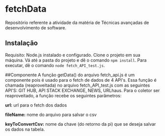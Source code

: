 # fetchData
Repositório referente a atividade da matéria de Técnicas avançadas de desenvolvimento de software.

## Instalação
Requisito: Node.js instalado e configurado.
Clone o projeto em sua máquina. Vá até a pasta do projeto e dê o comando `npm install`.
Para executar, dê o comando `node fetch_API_test.js`.

##Componente
A função getData() do arquivo fetch_api.js é um componente pois é usado para o fetch 
de dados de 4 API's. Essa função é chamada (reaproveitada) no arquivo fetch_API_test.js
com as seguintes API'S: GIT HUB, API STACK EXCHANGE, NEWS, URLhaus.
Para o coletor ser reaproveitado, a função recebe os seguintes parâmetros:

**url:** url para o fetch dos dados

**fileName:** nome do arquivo para salvar o csv

**keyToConvertCsv:** nome da chave (do retorno da pi) que se deseja salvar os dados na tabela.
